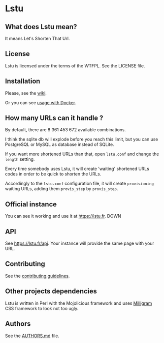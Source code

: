 # Lstu

## What does Lstu mean?

It means Let's Shorten That Url.

## License

Lstu is licensed under the terms of the WTFPL. See the LICENSE file.

## Installation

Please, see the [wiki](https://framagit.org/fiat-tux/hat-softwares/lstu/wikis/home).

Or you can see [usage with Docker](https://framagit.org/fiat-tux/hat-softwares/lstu/wikis/usage-with-docker).

## How many URLs can it handle ?

By default, there are 8 361 453 672 available combinations.

I think the sqlite db will explode before you reach this limit, but you can use PostgreSQL or MySQL as database instead of SQLite.

If you want more shortened URLs than that, open `lstu.conf` and change the `length` setting.

Every time somebody uses Lstu, it will create 'waiting' shortened URLs codes in order to be quick to shorten the URLs.

Accordingly to the `lstu.conf` configuration file, it will create `provisioning` waiting URLs, adding them `provis_step` by `provis_step`.

## Official instance

You can see it working and use it at <https://lstu.fr>. DOWN

## API

See <https://lstu.fr/api>.
Your instance will provide the same page with your URL.

## Contributing

See the [contributing guidelines](CONTRIBUTING.md).

## Other projects dependencies

Lstu is written in Perl with the Mojolicious framework and uses [Milligram](https://milligram.io/) CSS framework to look not too ugly.

## Authors

See the [AUTHORS.md](AUTHORS.md) file.
